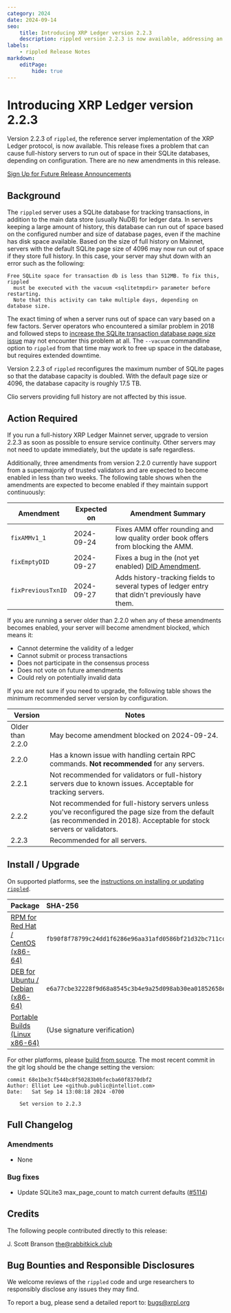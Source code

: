 ```yaml
---
category: 2024
date: 2024-09-14
seo:
    title: Introducing XRP Ledger version 2.2.3
    description: rippled version 2.2.3 is now available, addressing an issue that could cause full-history servers to run out of space in their SQLite databases. Learn more about this release.
labels:
    - rippled Release Notes
markdown:
    editPage:
        hide: true
---
```

# Introducing XRP Ledger version 2.2.3

Version 2.2.3 of `rippled`, the reference server implementation of the XRP Ledger protocol, is now available. This release fixes a problem that can cause full-history servers to run out of space in their SQLite databases, depending on configuration. There are no new amendments in this release.

<!-- BREAK -->

[Sign Up for Future Release Announcements](https://groups.google.com/g/ripple-server)

## Background

The `rippled` server uses a SQLite database for tracking transactions, in addition to the main data store (usually NuDB) for ledger data. In servers keeping a large amount of history, this database can run out of space based on the configured number and size of database pages, even if the machine has disk space available. Based on the size of full history on Mainnet, servers with the default SQLite page size of 4096 may now run out of space if they store full history. In this case, your server may shut down with an error such as the following:

```text
Free SQLite space for transaction db is less than 512MB. To fix this, rippled
  must be executed with the vacuum <sqlitetmpdir> parameter before restarting.
  Note that this activity can take multiple days, depending on database size.
```

The exact timing of when a server runs out of space can vary based on a few factors. Server operators who encountered a similar problem in 2018 and followed steps to [increase the SQLite transaction database page size issue](../../../docs/infrastructure/troubleshooting/fix-sqlite-tx-db-page-size-issue) may not encounter this problem at all. The `--vacuum` commandline option to `rippled` from that time may work to free up space in the database, but requires extended downtime.

Version 2.2.3 of `rippled` reconfigures the maximum number of SQLite pages so that the database capacity is doubled. With the default page size or 4096, the database capacity is roughly 17.5 TB.

Clio servers providing full history are not affected by this issue.


## Action Required

If you run a full-history XRP Ledger Mainnet server, upgrade to version 2.2.3 as soon as possible to ensure service continuity. Other servers may not need to update immediately, but the update is safe regardless.

Additionally, three amendments from version 2.2.0 currently have support from a supermajority of trusted validators and are expected to become enabled in less than two weeks. The following table shows when the amendments are expected to become enabled if they maintain support continuously:

| Amendment | Expected on | Amendment Summary |
|---|---|---|
| `fixAMMv1_1` | 2024-09-24 | Fixes AMM offer rounding and low quality order book offers from blocking the AMM. |
| `fixEmptyDID` | 2024-09-27 | Fixes a bug in the (not yet enabled) [DID Amendment](https://xrpl.org/resources/known-amendments#did). |
| `fixPreviousTxnID` | 2024-09-27 | Adds history-tracking fields to several types of ledger entry that didn't previously have them. |

If you are running a server older than 2.2.0 when any of these amendments becomes enabled, your server will become amendment blocked, which means it:

* Cannot determine the validity of a ledger
* Cannot submit or process transactions
* Does not participate in the consensus process
* Does not vote on future amendments
* Could rely on potentially invalid data

If you are not sure if you need to upgrade, the following table shows the minimum recommended server version by configuration.

| Version | Notes |
|---|---|
| Older than 2.2.0 | May become amendment blocked on 2024-09-24. |
| 2.2.0 | Has a known issue with handling certain RPC commands. **Not recommended** for any servers. |
| 2.2.1 | Not recommended for validators or full-history servers due to known issues. Acceptable for tracking servers. |
| 2.2.2 | Not recommended for full-history servers unless you've reconfigured the page size from the default (as recommended in 2018). Acceptable for stock servers or validators. |
| 2.2.3 | Recommended for all servers. |

## Install / Upgrade

On supported platforms, see the [instructions on installing or updating `rippled`](../../docs/infrastructure/installation/index.md).

| Package | SHA-256 |
|:--------|:--------|
| [RPM for Red Hat / CentOS (x86-64)](https://repos.ripple.com/repos/rippled-rpm/stable/rippled-2.2.3-1.el7.x86_64.rpm) | `fb90f8f78799c24dd1f6286e96aa31afd0586bf21d32bc711ccc3dc868977da5` |
| [DEB for Ubuntu / Debian (x86-64)](https://repos.ripple.com/repos/rippled-deb/pool/stable/rippled_2.2.3-1_amd64.deb) | `e6a77cbe32228f9d68a8545c3b4e9a25d098ab30ea01852658ee5efe3371b9f1` |
| [Portable Builds (Linux x86-64)](https://github.com/XRPLF/rippled-portable-builds) | (Use signature verification) |

For other platforms, please [build from source](https://github.com/ripple/rippled/tree/master/Builds). The most recent commit in the git log should be the change setting the version:

```text
commit 68e1be3cf544bc8f50283b0bfecba60f8370dbf2
Author: Elliot Lee <github.public@intelliot.com>
Date:   Sat Sep 14 13:08:18 2024 -0700

    Set version to 2.2.3
```

## Full Changelog

### Amendments

- None

### Bug fixes

- Update SQLite3 max_page_count to match current defaults ([#5114](https://github.com/XRPLF/rippled/pull/5114))


## Credits

The following people contributed directly to this release:

J. Scott Branson <the@rabbitkick.club>


## Bug Bounties and Responsible Disclosures

We welcome reviews of the `rippled` code and urge researchers to responsibly disclose any issues they may find.

To report a bug, please send a detailed report to: <bugs@xrpl.org>
